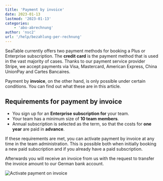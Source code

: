 ```yaml
---
title: 'Payment by invoice'
date: 2023-01-13
lastmod: '2023-01-13'
categories:
    - 'abo-abrechnung'
author: 'nsc2'
url: '/help/bezahlung-per-rechnung'
---
```


SeaTable currently offers two payment methods for booking a Plus or Enterprise subscription. The **credit card** is the payment method that is used in the vast majority of cases. Thanks to our payment service provider Stripe, we accept payments via Visa, Mastercard, American Express, China UnionPay and Cartes Bancaires.

Payment by **invoice**, on the other hand, is only possible under certain conditions. You can find out what these are in this article.

## Requirements for payment by invoice

- You sign up for an **Enterprise subscription for** your team.
- Your team has a minimum size of **10 team members**.
- Annual subscription is selected as the term, so that the costs for **one year** are paid in **advance**.

If these requirements are met, you can activate payment by invoice at any time in the team administration. This is possible both when initially booking a new paid subscription and if you already have a paid subscription.

Afterwards you will receive an invoice from us with the request to transfer the invoice amount to our German bank account.

![Activate payment on invoice](https://seatable.io/wp-content/uploads/2023/01/Zahlung-per-Rechnung.png)
